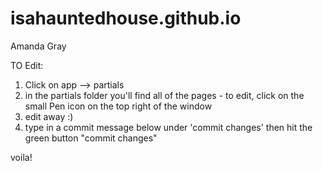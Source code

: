 isahauntedhouse.github.io
=========================

Amanda Gray


TO Edit:

1. Click on app --> partials
2. in the partials folder you'll find all of the pages - to edit, click on the small Pen icon on the top right of the window
3. edit away :)
4. type in a commit message below under 'commit changes' then hit the green button "commit changes"


voila!
